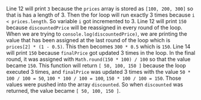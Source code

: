 Line 12 will print `3` because the `prices` array is stored as `[100, 200, 300]` so that is has a length of 3. Then the for loop will run exactly 3 times because `i < prices.length`. So variable `i` got incremented to 3. 
Line 12 will print `150` because `discountedPrice` will be reassigned in every round of the loop. When we are trying to `console.log(discountedPrice)`, we are printing the value that has been assigned at the last round of the loop which is `prices[2] * (1 - 0.5)`. This then becomes `300 * 0.5` which is `150`.
Line 14 will print `150` because `finalPrice` got updated 3 times in the loop. In the final round, it was assigned with `Math.round(150 * 100) / 100` so that the value became `150`.
This function will return `[ 50, 100, 150 ]` because the loop executed 3 times, and `finalPrice` was updated 3 times with the value `50 * 100 / 100 = 50`, `100 * 100 / 100 = 100`, `150 * 100 / 100 = 150`. Those values were pushed into the array `discounted`. So when `discounted` was returned, the value became `[ 50, 100, 150 ]`. 
